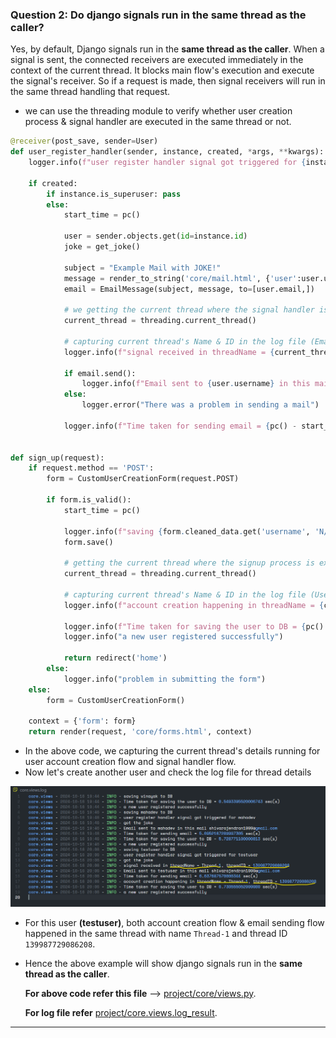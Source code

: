 ### Question 2: Do django signals run in the same thread as the caller?

Yes, by default, Django signals run in the **same thread as the caller**. When a signal is sent, the connected receivers are executed immediately in the context of the current thread. It blocks main flow's execution and execute the signal's receiver. So if a request is made, then signal receivers will run in the same thread handling that request.

- we can use the threading module to verify whether user creation process & signal handler are executed in the same thread or not.

```python
@receiver(post_save, sender=User)
def user_register_handler(sender, instance, created, *args, **kwargs):
    logger.info(f"user register handler signal got triggered for {instance.username}")

    if created:
        if instance.is_superuser: pass
        else:
            start_time = pc()
           
            user = sender.objects.get(id=instance.id)
            joke = get_joke()
           
            subject = "Example Mail with JOKE!"
            message = render_to_string('core/mail.html', {'user':user.username, 'joke':joke})
            email = EmailMessage(subject, message, to=[user.email,])

			# we getting the current thread where the signal handler is executing
            current_thread = threading.current_thread()
           
			# capturing current thread's Name & ID in the log file (Email)
            logger.info(f"signal received in threadName = {current_thread.name}, threadID = {current_thread.ident}")

            if email.send():
                logger.info(f"Email sent to {user.username} in this mail {user.email}")
            else:
                logger.error("There was a problem in sending a mail")

            logger.info(f"Time taken for sending email = {pc() - start_time} sec(s)")
           

def sign_up(request):
    if request.method == 'POST':
        form = CustomUserCreationForm(request.POST)

        if form.is_valid():
            start_time = pc()

            logger.info(f"saving {form.cleaned_data.get('username', 'N/A')} to DB")
            form.save()

			# getting the current thread where the signup process is executing
            current_thread = threading.current_thread()

			# capturing current thread's Name & ID in the log file (User SIGNUP)
            logger.info(f"account creation happening in threadName = {current_thread.name}, threadID = {current_thread.ident}")

            logger.info(f"Time taken for saving the user to DB = {pc() - start_time} sec(s)")
            logger.info("a new user registered successfully")

            return redirect('home')
        else:
            logger.info("problem in submitting the form")
    else:
        form = CustomUserCreationForm()

    context = {'form': form}
    return render(request, 'core/forms.html', context)
```

- In the above code, we capturing the current thread's details running for user account creation flow and signal handler flow.
- Now let's create another user and check the log file for thread details


![Django signals are executed in same thread as caller](screenshots/question_2.png)

- For this user **(testuser)**, both account creation flow & email sending flow happened in the same thread with name `Thread-1` and thread ID `139987729086208`.
- Hence the above example will show django signals run in the **same thread as the caller**.

	**For above code refer this file** --> [project/core/views.py](project/core/views.py).

	**For log file refer** [project/core.views.log_result](project/core.views.log_result).


---
